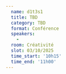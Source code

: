 ```yaml
---
  name: d1t3s1
  title: TBD
  category: TBD
  format: Conférence
  speakers: 
    - 
  room: Créativité
  slot: 03/10/2025
  time_start: '10h15'
  time_end: '11h00'
---
```


